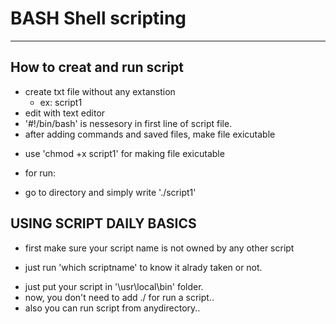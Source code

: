 # BASH Shell scripting 
----

## How to creat and run script

- create txt file without any extanstion
  + ex: script1
- edit with text editor
- '#!/bin/bash' is nessesory in first line of script file.
- after adding commands and saved files, make file exicutable
 + use 'chmod +x script1' for making file exicutable
- for run:
 + go to directory and simply write './script1'


## USING SCRIPT DAILY BASICS

- first make sure your script name is not owned by any other script
 + just run 'which scriptname' to know it alrady taken or not.
- just put your script in '\usr\local\bin' folder.
- now, you don't need to add ./ for run a script..
- also you can run script from anydirectory..
